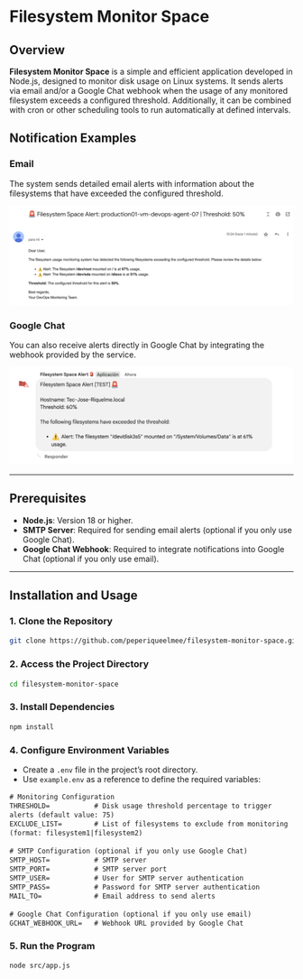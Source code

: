 # **Filesystem Monitor Space**

## **Overview**

**Filesystem Monitor Space** is a simple and efficient application developed in Node.js, designed to monitor disk usage on Linux systems. It sends alerts via email and/or a Google Chat webhook when the usage of any monitored filesystem exceeds a configured threshold. Additionally, it can be combined with cron or other scheduling tools to run automatically at defined intervals.

## **Notification Examples**

### **Email**

The system sends detailed email alerts with information about the filesystems that have exceeded the configured threshold.

![Email Notification Example](docs/email-screenshot.png)

### **Google Chat**

You can also receive alerts directly in Google Chat by integrating the webhook provided by the service.

![Google Chat Notification Example](docs/gchat-screenshot.png)

---

## **Prerequisites**

- **Node.js**: Version 18 or higher.
- **SMTP Server**: Required for sending email alerts (optional if you only use Google Chat).
- **Google Chat Webhook**: Required to integrate notifications into Google Chat (optional if you only use email).

---

## **Installation and Usage**

### **1. Clone the Repository**

```bash
git clone https://github.com/peperiqueelmee/filesystem-monitor-space.git
```

### **2. Access the Project Directory**

```bash
cd filesystem-monitor-space
```

### **3. Install Dependencies**

```bash
npm install
```

### **4. Configure Environment Variables**

- Create a `.env` file in the project’s root directory.
- Use `example.env` as a reference to define the required variables:

```env
# Monitoring Configuration
THRESHOLD=           # Disk usage threshold percentage to trigger alerts (default value: 75)
EXCLUDE_LIST=        # List of filesystems to exclude from monitoring (format: filesystem1|filesystem2)

# SMTP Configuration (optional if you only use Google Chat)
SMTP_HOST=           # SMTP server
SMTP_PORT=           # SMTP server port
SMTP_USER=           # User for SMTP server authentication
SMTP_PASS=           # Password for SMTP server authentication
MAIL_TO=             # Email address to send alerts

# Google Chat Configuration (optional if you only use email)
GCHAT_WEBHOOK_URL=   # Webhook URL provided by Google Chat
```

### **5. Run the Program**

```bash
node src/app.js
```
